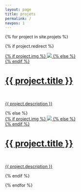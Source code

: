 ```yaml
---
layout: page
title: projets 
permalink: /
navpos: 1
---
```


{% for project in site.projets %}

{% if project.redirect %}
<div class="project">
    <div class="thumbnail">
        <a href="{{ project.redirect }}" target="_blank">
        {% if project.img %}
        <img class="thumbnail" src="{{ site.baseurl }}{{ project.img }}"/>
        {% else %}
        <div class="thumbnail blankbox"></div>
        {% endif %}    
        <span>
            <h1>{{ project.title }}</h1>
            <br/>
            <p>{{ project.description }}</p>
        </span>
        </a>
    </div>
</div>
{% else %}

<div class="project ">
    <div class="thumbnail">
        <a href="{{ site.baseurl }}{{ project.url }}">
        {% if project.img %}
        <img class="thumbnail" src="{{ site.baseurl }}{{ project.img }}"/>
        {% else %}
        <div class="thumbnail blankbox"></div>
        {% endif %}    
        <span>
            <h1>{{ project.title }}</h1>
            <br/>
            <p>{{ project.description }}</p>
        </span>
        </a>
    </div>
</div>

{% endif %}

{% endfor %}
